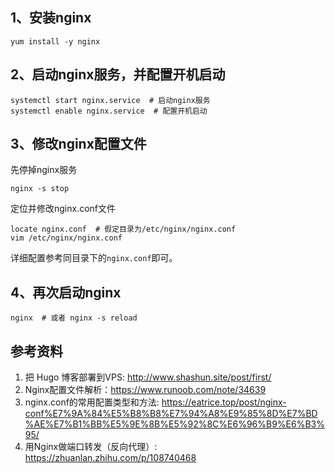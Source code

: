 ## 1、安装nginx

```shell
yum install -y nginx
```

## 2、启动nginx服务，并配置开机启动

```shell
systemctl start nginx.service  # 启动nginx服务
systemctl enable nginx.service  # 配置开机启动
```

## 3、修改nginx配置文件

先停掉nginx服务

```shell
nginx -s stop
```

定位并修改nginx.conf文件

```shell
locate nginx.conf  # 假定目录为/etc/nginx/nginx.conf
vim /etc/nginx/nginx.conf
```

详细配置参考同目录下的`nginx.conf`即可。

## 4、再次启动nginx

```shell
nginx  # 或者 nginx -s reload
```

## 参考资料

1. 把 Hugo 博客部署到VPS: <http://www.shashun.site/post/first/>
2. Nginx配置文件解析：<https://www.runoob.com/note/34639>
3. nginx.conf的常用配置类型和方法: <https://eatrice.top/post/nginx-conf%E7%9A%84%E5%B8%B8%E7%94%A8%E9%85%8D%E7%BD%AE%E7%B1%BB%E5%9E%8B%E5%92%8C%E6%96%B9%E6%B3%95/>
4. 用Nginx做端口转发（反向代理）: <https://zhuanlan.zhihu.com/p/108740468>
